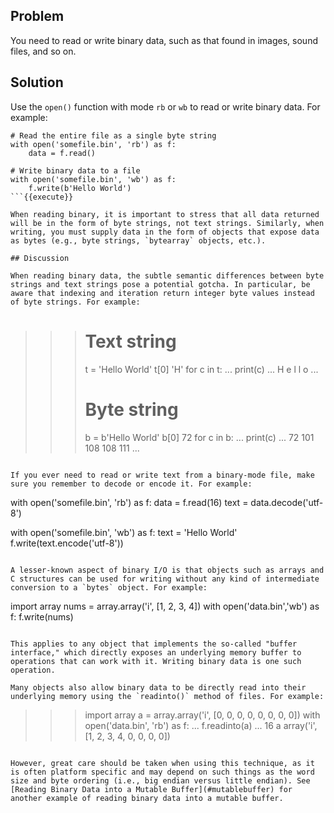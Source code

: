 ## Problem

You need to read or write binary data, such as that found in images, sound files, and so on.

## Solution

Use the `open()` function with mode `rb` or `wb` to read or write binary data. For example:

```
# Read the entire file as a single byte string
with open('somefile.bin', 'rb') as f:
    data = f.read()

# Write binary data to a file
with open('somefile.bin', 'wb') as f:
    f.write(b'Hello World')
```{{execute}}

When reading binary, it is important to stress that all data returned will be in the form of byte strings, not text strings. Similarly, when writing, you must supply data in the form of objects that expose data as bytes (e.g., byte strings, `bytearray` objects, etc.).

## Discussion

When reading binary data, the subtle semantic differences between byte strings and text strings pose a potential gotcha. In particular, be aware that indexing and iteration return integer byte values instead of byte strings. For example:

```
>>> # Text string
>>> t = 'Hello World'
>>> t[0]
'H'
>>> for c in t:
...     print(c)
...
H
e
l
l
o
...
>>> # Byte string
>>> b = b'Hello World'
>>> b[0]
72
>>> for c in b:
...     print(c)
...
72
101
108
108
111
...
>>>
```{{execute}}

If you ever need to read or write text from a binary-mode file, make sure you remember to decode or encode it. For example:

```
with open('somefile.bin', 'rb') as f:
    data = f.read(16)
    text = data.decode('utf-8')

with open('somefile.bin', 'wb') as f:
    text = 'Hello World'
    f.write(text.encode('utf-8'))
```{{execute}}

A lesser-known aspect of binary I/O is that objects such as arrays and C structures can be used for writing without any kind of intermediate conversion to a `bytes` object. For example:

```
import array
nums = array.array('i', [1, 2, 3, 4])
with open('data.bin','wb') as f:
    f.write(nums)
```{{execute}}

This applies to any object that implements the so-called "buffer interface," which directly exposes an underlying memory buffer to operations that can work with it. Writing binary data is one such operation.

Many objects also allow binary data to be directly read into their underlying memory using the `readinto()` method of files. For example:

```
>>> import array
>>> a = array.array('i', [0, 0, 0, 0, 0, 0, 0, 0])
>>> with open('data.bin', 'rb') as f:
...     f.readinto(a)
...
16
>>> a
array('i', [1, 2, 3, 4, 0, 0, 0, 0])
>>>
```{{execute}}

However, great care should be taken when using this technique, as it is often platform specific and may depend on such things as the word size and byte ordering (i.e., big endian versus little endian). See [Reading Binary Data into a Mutable Buffer](#mutablebuffer) for another example of reading binary data into a mutable buffer.